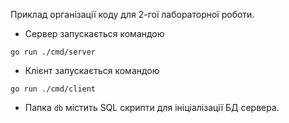 Приклад організації коду для 2-гої лабораторної роботи.

- Сервер запускається командою
```shell script
go run ./cmd/server
```

- Клієнт запускається командою
```shell script
go run ./cmd/client
```

- Папка `db` містить SQL скрипти для ініціалізації БД сервера.

